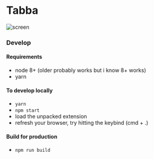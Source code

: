 # Tabba

![screen](assets/screen.gif)

### Develop

#### Requirements

* node 8+ (older probably works but i know 8+ works)
* yarn


#### To develop locally

* `yarn`
* `npm start`
* load the unpacked extension
* refresh your browser, try hitting the keybind (cmd + .)

#### Build for production

* `npm run build`
